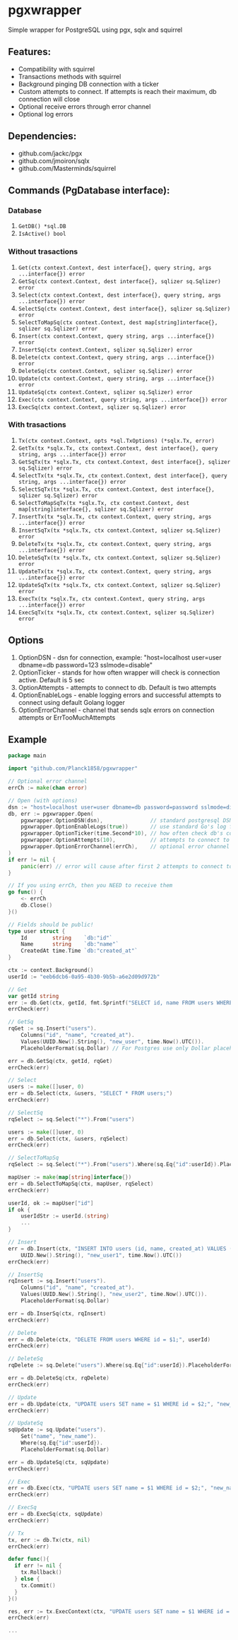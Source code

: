 # pgxwrapper
Simple wrapper for PostgreSQL using pgx, sqlx and squirrel

## Features:
- Compatibility with squirrel
- Transactions methods with squirrel
- Background pinging DB connection with a ticker
- Custom attempts to connect. If attempts is reach their maximum, db connection will close
- Optional receive errors through error channel
- Optional log errors 

## Dependencies:
- github.com/jackc/pgx
- github.com/jmoiron/sqlx
- github.com/Masterminds/squirrel

## Commands (PgDatabase interface):
### Database
1. ```GetDB() *sql.DB```
1. ```IsActive() bool```
### Without trasactions
1. ```Get(ctx context.Context, dest interface{}, query string, args ...interface{}) error```
1. ```GetSq(ctx context.Context, dest interface{}, sqlizer sq.Sqlizer) error```
1. ```Select(ctx context.Context, dest interface{}, query string, args ...interface{}) error```
1. ```SelectSq(ctx context.Context, dest interface{}, sqlizer sq.Sqlizer) error```
1. ```SelectToMapSq(ctx context.Context, dest map[string]interface{}, sqlizer sq.Sqlizer) error```
1. ```Insert(ctx context.Context, query string, args ...interface{}) error```
1. ```InsertSq(ctx context.Context, sqlizer sq.Sqlizer) error```
1. ```Delete(ctx context.Context, query string, args ...interface{}) error```
1. ```DeleteSq(ctx context.Context, sqlizer sq.Sqlizer) error```
1. ```Update(ctx context.Context, query string, args ...interface{}) error```
1. ```UpdateSq(ctx context.Context, sqlizer sq.Sqlizer) error```
1. ```Exec(ctx context.Context, query string, args ...interface{}) error```
1. ```ExecSq(ctx context.Context, sqlizer sq.Sqlizer) error```
### With trasactions
1. ```Tx(ctx context.Context, opts *sql.TxOptions) (*sqlx.Tx, error)```
1. ```GetTx(tx *sqlx.Tx, ctx context.Context, dest interface{}, query string, args ...interface{}) error```
1. ```GetSqTx(tx *sqlx.Tx, ctx context.Context, dest interface{}, sqlizer sq.Sqlizer) error```
1. ```SelectTx(tx *sqlx.Tx, ctx context.Context, dest interface{}, query string, args ...interface{}) error```
1. ```SelectSqTx(tx *sqlx.Tx, ctx context.Context, dest interface{}, sqlizer sq.Sqlizer) error```
1. ```SelectToMapSqTx(tx *sqlx.Tx, ctx context.Context, dest map[string]interface{}, sqlizer sq.Sqlizer) error```
1. ```InsertTx(tx *sqlx.Tx, ctx context.Context, query string, args ...interface{}) error```
1. ```InsertSqTx(tx *sqlx.Tx, ctx context.Context, sqlizer sq.Sqlizer) error```
1. ```DeleteTx(tx *sqlx.Tx, ctx context.Context, query string, args ...interface{}) error```
1. ```DeleteSqTx(tx *sqlx.Tx, ctx context.Context, sqlizer sq.Sqlizer) error```
1. ```UpdateTx(tx *sqlx.Tx, ctx context.Context, query string, args ...interface{}) error```
1. ```UpdateSqTx(tx *sqlx.Tx, ctx context.Context, sqlizer sq.Sqlizer) error```
1. ```ExecTx(tx *sqlx.Tx, ctx context.Context, query string, args ...interface{}) error```
1. ```ExecSqTx(tx *sqlx.Tx, ctx context.Context, sqlizer sq.Sqlizer) error```

## Options
1. OptionDSN - dsn for connection, example: "host=localhost user=user dbname=db password=123 sslmode=disable"
1. OptionTicker - stands for how often wrapper will check is connection active. Default is 5 sec
1. OptionAttempts - attempts to connect to db. Default is two attempts
1. OptionEnableLogs - enable logging errors and successful attempts to connect using default Golang logger
1. OptionErrorChannel - channel that sends sqlx errors on connection attempts or ErrTooMuchAttempts

## Example
```go
package main

import "github.com/Planck1858/pgxwrapper"

// Optional error channel
errCh := make(chan error)

// Open (with options)
dsn := "host=localhost user=user dbname=db password=password sslmode=disable"
db, err := pgxwrapper.Open(
    pgxwrapper.OptionDSN(dsn),               // standard postgresql DSN
    pgxwrapper.OptionEnableLogs(true))       // use standard Go's log for errors/warnings on connection
    pgxwrapper.OptionTicker(time.Second*10), // how often check db's connection (and reconnect). Default = 5 sec 
    pgxwrapper.OptionAttempts(10),           // attempts to connect to db. Default = 0
    pgxwrapper.OptionErrorChannel(errCh),    // optional error channel that sends errors on connection attempts
)
if err != nil {
	panic(err) // error will cause after first 2 attempts to connect to db or if options are invalid
}

// If you using errCh, then you NEED to receive them
go func() {
	<- errCh
	db.Close()
}()

// Fields should be public!
type user struct {
    Id        string   	`db:"id"`
    Name      string 	`db:"name"`
    CreatedAt time.Time `db:"created_at"`
}

ctx := context.Background()
userId := "eeb6dcb6-0a95-4b30-9b5b-a6e2d09d972b"

// Get
var getId string
err := db.Get(ctx, getId, fmt.Sprintf("SELECT id, name FROM users WHERE id = '%s';", userId))
errCheck(err)

// GetSq
rqGet := sq.Insert("users").
    Columns("id", "name", "created_at").
    Values(UUID.New().String(), "new_user", time.Now().UTC()).
    PlaceholderFormat(sq.Dollar) // For Postgres use only Dollar placeholder

err = db.GetSq(ctx, getId, rqGet)
errCheck(err)

// Select
users := make([]user, 0)
err = db.Select(ctx, &users, "SELECT * FROM users;")
errCheck(err)

// SelectSq
rqSelect := sq.Select("*").From("users")

users := make([]user, 0)
err = db.Select(ctx, &users, rqSelect)
errCheck(err)

// SelectToMapSq
rqSelect := sq.Select("*").From("users").Where(sq.Eq{"id":userId}).PlaceholderFormat(sq.Dollar)

mapUser := make(map[string]interface{})
err = db.SelectToMapSq(ctx, mapUser, rqSelect)
errCheck(err)

userId, ok := mapUser["id"]
if ok {
    userIdStr := userId.(string) 
	...
}

// Insert
err = db.Insert(ctx, "INSERT INTO users (id, name, created_at) VALUES ($1, $2, $3);",
	UUID.New().String(), "new_user1", time.Now().UTC())
errCheck(err)

// InsertSq
rqInsert := sq.Insert("users").
    Columns("id", "name", "created_at").
    Values(UUID.New().String(), "new_user2", time.Now().UTC()).
    PlaceholderFormat(sq.Dollar)

err = db.InserSq(ctx, rqInsert)
errCheck(err)

// Delete
err = db.Delete(ctx, "DELETE FROM users WHERE id = $1;", userId)
errCheck(err)

// DeleteSq
rqDelete := sq.Delete("users").Where(sq.Eq{"id":userId}).PlaceholderFormat(sq.Dollar)

err = db.DeleteSq(ctx, rqDelete)
errCheck(err)

// Update
err = db.Update(ctx, "UPDATE users SET name = $1 WHERE id = $2;", "new_name", userId)
errCheck(err)

// UpdateSq
sqUpdate := sq.Update("users").
    Set("name", "new_name").
    Where(sq.Eq{"id":userId}).
    PlaceholderFormat(sq.Dollar)

err = db.UpdateSq(ctx, sqUpdate)
errCheck(err)

// Exec
err = db.Exec(ctx, "UPDATE users SET name = $1 WHERE id = $2;", "new_name", userId)
errCheck(err)

// ExecSq
err = db.ExecSq(ctx, sqUpdate)
errCheck(err)

// Tx
tx, err := db.Tx(ctx, nil)
errCheck(err)

defer func(){
  if err != nil {
    tx.Rollback()
  } else {
    tx.Commit()
  }
}()

res, err := tx.ExecContext(ctx, "UPDATE users SET name = $1 WHERE id = $2;", "new_name", userId)
errCheck(err)

...
```
